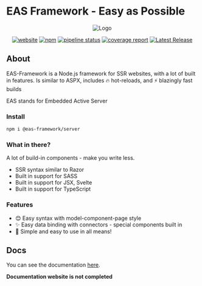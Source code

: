 
[site-url]: https://eas-framework.ml
[npm-url]: https://npmjs.com/package/@eas-framework/server
[npm-img]: https://img.shields.io/npm/dt/@eas-framework/server
[site-badge]: https://img.shields.io/badge/website-open-blue
[donate-badge]: https://img.shields.io/badge/donate-DEV-blue

# EAS Framework - Easy as Possible 

<div align="center">

![Logo](https://eas-framework.ml/EASFrameworke.png)

[![website][site-badge]][site-url]
[![npm][npm-img]][npm-url]
[![pipeline status](https://gitlab.com/eas-framework/eas-framework/badges/master/pipeline.svg)](https://gitlab.com/eas-framework/eas-framework/-/commits/master)
[![coverage report](https://gitlab.com/eas-framework/eas-framework/badges/master/coverage.svg)](https://gitlab.com/eas-framework/eas-framework/-/commits/master)
[![Latest Release](https://gitlab.com/eas-framework/eas-framework/-/badges/release.svg)](https://gitlab.com/eas-framework/eas-framework/-/releases)
</div>



## About
EAS-Framework is a Node.js framework for SSR websites, with a lot of built in features.
Is similar to ASPX, includes 🔥 hot-reloads, and ⚡ blazingly fast builds


EAS stands for Embedded Active Server

### Install
```bash
npm i @eas-framework/server
```

### What in there?
A lot of build-in components - make you write less.

- SSR syntax similar to Razor
- Built in support for SASS
- Built in support for JSX, Svelte
- Built in support for TypeScript

### Features
- 😊 Easy syntax with model-component-page style
- ✨ Easy data binding with connectors - special components built in
- 🚀 Simple and easy to use in all means!

## Docs
You can see the documentation [here](https://eas-framework.ml/docs).

**Documentation website is not completed**